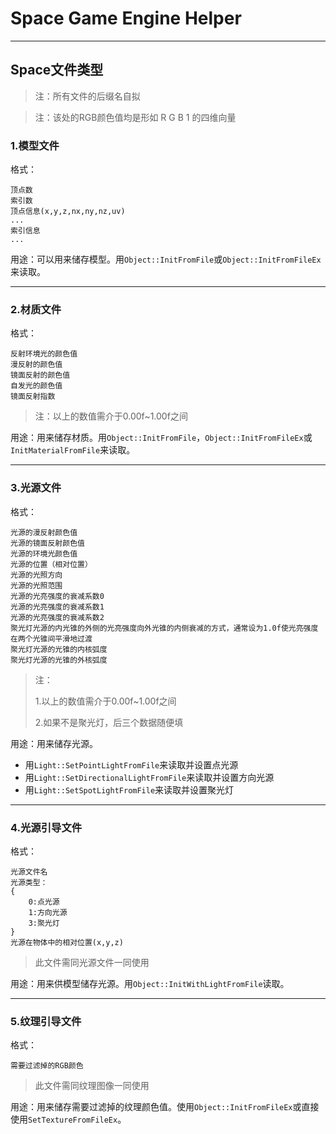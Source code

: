 # Space Game Engine Helper
---
## Space文件类型
>注：所有文件的后缀名自拟

>注：该处的RGB颜色值均是形如 R G B 1 的四维向量

### 1.模型文件
格式：

	顶点数
	索引数
	顶点信息(x,y,z,nx,ny,nz,uv)
	...
	索引信息
	...
用途：可以用来储存模型。用`Object::InitFromFile`或`Object::InitFromFileEx`来读取。

----------
### 2.材质文件
格式：

	反射环境光的颜色值
	漫反射的颜色值
    镜面反射的颜色值
	自发光的颜色值
    镜面反射指数
>注：以上的数值需介于0.00f~1.00f之间

用途：用来储存材质。用`Object::InitFromFile`，`Object::InitFromFileEx`或`InitMaterialFromFile`来读取。

---
### 3.光源文件
格式：

	光源的漫反射颜色值
    光源的镜面反射颜色值
    光源的环境光颜色值
    光源的位置（相对位置）
	光源的光照方向
	光源的光照范围
    光源的光亮强度的衰减系数0
	光源的光亮强度的衰减系数1
	光源的光亮强度的衰减系数2
	聚光灯光源的内光锥的外侧的光亮强度向外光锥的内侧衰减的方式，通常设为1.0f使光亮强度在两个光锥间平滑地过渡
	聚光灯光源的光锥的内核弧度
	聚光灯光源的光锥的外核弧度
>注：
>
>1.以上的数值需介于0.00f~1.00f之间
>
>2.如果不是聚光灯，后三个数据随便填

用途：用来储存光源。

* 用`Light::SetPointLightFromFile`来读取并设置点光源
* 用`Light::SetDirectionalLightFromFile`来读取并设置方向光源
* 用`Light::SetSpotLightFromFile`来读取并设置聚光灯

---
### 4.光源引导文件
格式：

	光源文件名
	光源类型：
	{
		0:点光源
		1:方向光源
		3:聚光灯	
	}
	光源在物体中的相对位置(x,y,z)
>此文件需同光源文件一同使用

用途：用来供模型储存光源。用`Object::InitWithLightFromFile`读取。

---
### 5.纹理引导文件
格式：

	需要过滤掉的RGB颜色

>此文件需同纹理图像一同使用

用途：用来储存需要过滤掉的纹理颜色值。使用`Object::InitFromFileEx`或直接使用`SetTextureFromFileEx`。